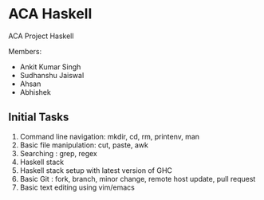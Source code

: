 # ACA Haskell
ACA Project Haskell

Members:

* Ankit Kumar Singh
* Sudhanshu Jaiswal
* Ahsan 
* Abhishek

## Initial Tasks
1. Command line navigation: mkdir, cd, rm, printenv, man
2. Basic file manipulation: cut, paste, awk
3. Searching : grep, regex
4. Haskell stack
5. Haskell stack setup with latest version of GHC
6. Basic Git : fork, branch, minor change, remote host update, pull request
7. Basic text editing using vim/emacs
